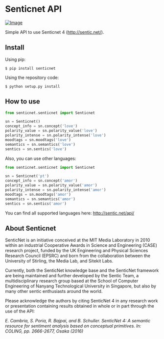 # Senticnet API

[![Image](https://zenodo.org/badge/doi/10.5281/zenodo.9805.png "DOI") ](http://dx.doi.org/10.5281/zenodo.9805 "DOI")

Simple API to use Senticnet 4 (http://sentic.net/).


## Install

Using pip:

```
$ pip install senticnet
```

Using the repository code:

```
$ python setup.py install
```

## How to use

```python
from senticnet.senticnet import Senticnet

sn = Senticnet()
concept_info = sn.concept('love')
polarity_value = sn.polarity_value('love')
polarity_intense = sn.polarity_intense('love')
moodtags = sn.moodtags('love')
semantics = sn.semantics('love')
sentics = sn.sentics('love')
```

Also, you can use other languages:

```python
from senticnet.senticnet import Senticnet

sn = Senticnet('pt')
concept_info = sn.concept('amor')
polarity_value = sn.polarity_value('amor')
polarity_intense = sn.polarity_intense('amor')
moodtags = sn.moodtags('amor')
semantics = sn.semantics('amor')
sentics = sn.sentics('amor')
```

You can find all supported languages here: http://sentic.net/api/

## About Senticnet

SenticNet is an initiative conceived at the MIT Media Laboratory in 2010 within an industrial Cooperative Awards in Science and Engineering (CASE) research project, funded by the UK Engineering and Physical Sciences Research Council (EPSRC) and born from the collaboration between the University of Stirling, the Media Lab, and Sitekit Labs.

Currently, both the SenticNet knowledge base and the SenticNet framework are being maintained and further developed by the Sentic Team, a multidisciplinary research group based at the School of Computer Engineering of Nanyang Technological University in Singapore, but also by many other sentic enthusiasts around the world.

Please acknowledge the authors by citing SenticNet 4 in any research work or presentation containing results obtained in whole or in part through the use of the API:

*E. Cambria, S. Poria, R. Bajpai, and B. Schuller. SenticNet 4: A semantic resource for sentiment analysis based on conceptual primitives. In: COLING, pp. 2666-2677, Osaka (2016)*
